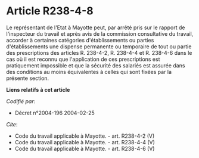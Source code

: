 # Article R238-4-8

Le représentant de l'Etat à Mayotte peut, par arrêté pris sur le rapport de l'inspecteur du travail et après avis de la
commission consultative du travail, accorder à certaines catégories d'établissements ou parties d'établissements une dispense
permanente ou temporaire de tout ou partie des prescriptions des articles R. 238-4-2, 
R. 238-4-4 et R. 238-4-6 dans le cas où il est reconnu que l'application de ces prescriptions est pratiquement impossible et
que la sécurité des salariés est assurée dans des conditions au moins équivalentes à celles qui sont fixées par la présente
section.

**Liens relatifs à cet article**

_Codifié par_:

  - Décret n°2004-196 2004-02-25

_Cite_:

  - Code du travail applicable à Mayotte. - art. R238-4-2 (V)
  - Code du travail applicable à Mayotte. - art. R238-4-4 (V)
  - Code du travail applicable à Mayotte. - art. R238-4-6 (V)
